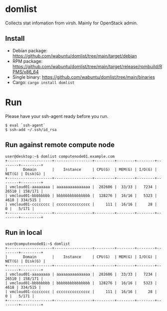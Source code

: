 # domlist
Collects stat infomation from virsh. Mainly for OpenStack admin.

## Install

- Debian package: https://github.com/wabuntu/domlist/tree/main/target/debian
- RPM package: https://github.com/wabuntu/domlist/tree/main/target/release/rpmbuild/RPMS/x86_64
- Single binary: https://github.com/wabuntu/domlist/tree/main/binaries
- Cargo: `cargo install domlist`

# Run

Please have your ssh-agent ready before you run.

```
$ eval `ssh-agent`
$ ssh-add ~/.ssh/id_rsa
```

## Run against remote compute node

```
user@desktop:~$ domlist computenode01.example.com
+--------------------+-----------------+---------+--------+--------+--------+---------+
|       Domain       |    Instance     | CPU(G)  | MEM(G) | I/O(G) | NET(G) | Disk(G) |
+--------------------+-----------------+---------+--------+--------+--------+---------+
| vmcloud01-aaaaaaaa | aaaaaaaaaaaaaaa |  282606 |  33/33 |   7234 |  26510 | 158/171 |
| vmcloud01-bbbbbbbb | bbbbbbbbbbbbbbb |  128276 |  16/16 |   5323 |   4618 | 334/515 |
| vmcloud01-cccccccc | ccccccccccccccc |     111 |  16/16 |     28 |      0 |   5/171 |
+--------------------+-----------------+---------+--------+--------+--------+---------+
```

## Run in local
```
user@computenode01:~$ domlist
+--------------------+-----------------+---------+--------+--------+--------+---------+
|       Domain       |    Instance     | CPU(G)  | MEM(G) | I/O(G) | NET(G) | Disk(G) |
+--------------------+-----------------+---------+--------+--------+--------+---------+
| vmcloud01-aaaaaaaa | aaaaaaaaaaaaaaa |  282606 |  33/33 |   7234 |  26510 | 158/171 |
| vmcloud01-bbbbbbbb | bbbbbbbbbbbbbbb |  128276 |  16/16 |   5323 |   4618 | 334/515 |
| vmcloud01-cccccccc | ccccccccccccccc |     111 |  16/16 |     28 |      0 |   5/171 |
+--------------------+-----------------+---------+--------+--------+--------+---------+
```
